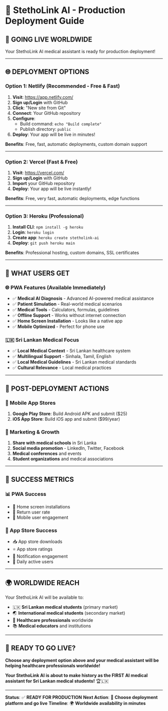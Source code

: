 # 🚀 StethoLink AI - Production Deployment Guide

## 🎯 **GOING LIVE WORLDWIDE**

Your StethoLink AI medical assistant is ready for production deployment!

---

## 🌐 **DEPLOYMENT OPTIONS**

### **Option 1: Netlify (Recommended - Free & Fast)**

1. **Visit**: https://app.netlify.com/
2. **Sign up/Login** with GitHub
3. **Click**: "New site from Git"
4. **Connect**: Your GitHub repository
5. **Configure**:
   - Build command: `echo "Build complete"`
   - Publish directory: `public`
6. **Deploy**: Your app will be live in minutes!

**Benefits**: Free, fast, automatic deployments, custom domain support

---

### **Option 2: Vercel (Fast & Free)**

1. **Visit**: https://vercel.com/
2. **Sign up/Login** with GitHub
3. **Import** your GitHub repository
4. **Deploy**: Your app will be live instantly!

**Benefits**: Free, very fast, automatic deployments, edge functions

---

### **Option 3: Heroku (Professional)**

1. **Install CLI**: `npm install -g heroku`
2. **Login**: `heroku login`
3. **Create app**: `heroku create stetholink-ai`
4. **Deploy**: `git push heroku main`

**Benefits**: Professional hosting, custom domains, SSL certificates

---

## 📱 **WHAT USERS GET**

### **🌐 PWA Features (Available Immediately)**
- ✅ **Medical AI Diagnosis** - Advanced AI-powered medical assistance
- ✅ **Patient Simulation** - Real-world medical scenarios
- ✅ **Medical Tools** - Calculators, formulas, guidelines
- ✅ **Offline Support** - Works without internet connection
- ✅ **Home Screen Installation** - Looks like a native app
- ✅ **Mobile Optimized** - Perfect for phone use

### **🇱🇰 Sri Lankan Medical Focus**
- ✅ **Local Medical Context** - Sri Lankan healthcare system
- ✅ **Multilingual Support** - Sinhala, Tamil, English
- ✅ **Local Medical Guidelines** - Sri Lankan medical standards
- ✅ **Cultural Relevance** - Local medical practices

---

## 🚀 **POST-DEPLOYMENT ACTIONS**

### **📱 Mobile App Stores**
1. **Google Play Store**: Build Android APK and submit ($25)
2. **iOS App Store**: Build iOS app and submit ($99/year)

### **📢 Marketing & Growth**
1. **Share with medical schools** in Sri Lanka
2. **Social media promotion** - LinkedIn, Twitter, Facebook
3. **Medical conferences** and events
4. **Student organizations** and medical associations

---

## 🎉 **SUCCESS METRICS**

### **📊 PWA Success**
- 📱 Home screen installations
- 🔄 Return user rate
- 📱 Mobile user engagement

### **📱 App Store Success**
- 📥 App store downloads
- ⭐ App store ratings
- 🔔 Notification engagement
- 📱 Daily active users

---

## 🌍 **WORLDWIDE REACH**

Your StethoLink AI will be available to:
- 🇱🇰 **Sri Lankan medical students** (primary market)
- 🌏 **International medical students** (secondary market)
- 🏥 **Healthcare professionals** worldwide
- 📚 **Medical educators** and institutions

---

## 🚀 **READY TO GO LIVE?**

**Choose any deployment option above and your medical assistant will be helping healthcare professionals worldwide!**

**Your StethoLink AI is about to make history as the FIRST AI medical assistant for Sri Lankan medical students!** 🏆🇱🇰

---

**Status**: ✅ **READY FOR PRODUCTION**
**Next Action**: 🚀 **Choose deployment platform and go live**
**Timeline**: 🌍 **Worldwide availability in minutes**

